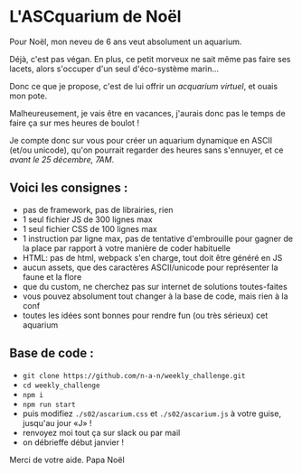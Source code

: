 # L'ASCquarium de Noël

Pour Noël, mon neveu de 6 ans veut absolument un aquarium.

Déjà, c'est pas végan. En plus, ce petit morveux ne sait même pas faire ses lacets, alors s'occuper d'un seul d'éco-système marin...

Donc ce que je propose, c'est de lui offrir un _acquarium virtuel_, et ouais mon pote.

Malheureusement, je vais être en vacances, j'aurais donc pas le temps de faire ça sur mes heures de boulot !

Je compte donc sur vous pour créer un aquarium dynamique en ASCII (et/ou unicode), qu'on pourrait regarder des heures sans s'ennuyer, et ce _avant le 25 décembre, 7AM_.

## Voici les consignes :

- pas de framework, pas de librairies, rien
- 1 seul fichier JS de 300 lignes max
- 1 seul fichier CSS de 100 lignes max
- 1 instruction par ligne max, pas de tentative d'embrouille pour gagner de la place par rapport à votre manière de coder habituelle
- HTML: pas de html, webpack s'en charge, tout doit être généré en JS
- aucun assets, que des caractères ASCII/unicode pour représenter la faune et la flore
- que du custom, ne cherchez pas sur internet de solutions toutes-faites
- vous pouvez absolument tout changer à la base de code, mais rien à la conf
- toutes les idées sont bonnes pour rendre fun (ou très sérieux) cet aquarium

## Base de code :

- `git clone https://github.com/n-a-n/weekly_challenge.git`
- `cd weekly_challenge`
- `npm i`
- `npm run start`
- puis modifiez `./s02/ascarium.css` et `./s02/ascarium.js` à votre guise, jusqu'au jour «J» !
- renvoyez moi tout ça sur slack ou par mail
- on débrieffe début janvier !

Merci de votre aide.
Papa Noël
